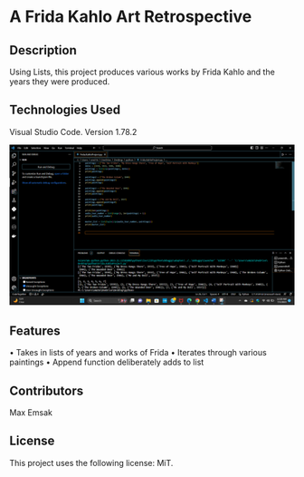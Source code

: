 # <strong> A Frida Kahlo Art Retrospective  </strong> #

## <strong> Description </strong> ##
Using Lists, this project produces various works by Frida Kahlo and the years they were produced.

## <strong> Technologies Used </strong> ##
Visual Studio Code. Version 1.78.2

![]()<img width="723" alt="image" src="https://github.com/matthew813709/Gitimages/blob/aa435938a56dbd6ab5860ddaa7c216a4f97db479/Screenshot%202023-07-05%20002937.png">

## <strong> Features </strong> ##
• Takes in lists of years and works of Frida
• Iterates through various paintings
• Append function deliberately adds to list


## <strong> Contributors </strong> ##
Max Emsak

## <strong> License </strong> ##
This project uses the following license: MiT.
